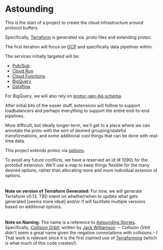 # Astounding

This is the start of a project to create the cloud infrastructure around protocol buffers.  

Specifically, [Terraform](https://www.terraform.io/) is generated via .proto files and extending protoc.  

The first iteration will focus on [GCP](https://cloud.google.com/) and specifically data pipelines within.  

The services initially targeted will be:
* [Pub/Sub](https://cloud.google.com/pubsub)
* [Cloud Run](https://cloud.google.com/run)
* [Cloud Functions](https://cloud.google.com/functions)
* [BigQuery](https://cloud.google.com/bigquery)
* [Dataflow](https://cloud.google.com/dataflow)

For BigQuery, we will also rely on [protoc-gen-bq-schema](https://github.com/GoogleCloudPlatform/protoc-gen-bq-schema).

After initial bits of the easier stuff, extensions will folllow to support loadbalancers and perhaps everything to support the entire end-to-end pipelines.  

More difficult, but ideally longer-term, we'll get to a place where we can annotate the proto with the sort of desired grouping/stateful transformations, and some additional cool things that can be done with real-time data.  

This project extends protoc via [options](https://developers.google.com/protocol-buffers/docs/proto3#options).  

To avoid any future conflicts, we have a reserved an id (# 1090) for the protobuf extension.  We'll use a map to keep things flexible for the many desired options, rather than allocating more and more individual extenion id options.  
<br>
<br>
**Note on version of Terraform Generated:**
For now, we will generate Terraform v0.13.  TBD intent on whether/when to update what gets generated [seems more ideal]  and/or if will facilitate multiple versions based on additional options.  
<br>
<br>
**Note on Naming:**
The name is a reference to [Astounding Stories](https://en.wikipedia.org/wiki/Analog_Science_Fiction_and_Fact).   Specifically, [*Collision Orbit*](https://en.wikipedia.org/wiki/Collision_Orbit), written by [Jack Williamson](https://en.wikipedia.org/wiki/Jack_Williamson) -- *Collision Orbit* didn't seem a great name given the negative connotations with collisions :-) That work is relevant since it is the first claimed use of [Terraforming](https://en.wikipedia.org/wiki/Terraforming) (which is what much of this code creates!).
